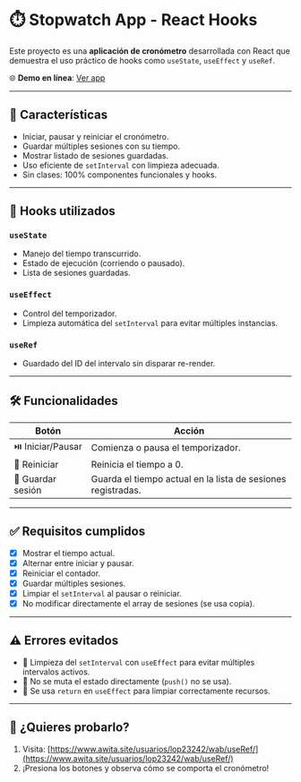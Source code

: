 # ⏱️ Stopwatch App - React Hooks

Este proyecto es una **aplicación de cronómetro** desarrollada con React que demuestra el uso práctico de hooks como `useState`, `useEffect` y `useRef`.

🌐 **Demo en línea**: [Ver app](https://www.awita.site/usuarios/lop23242/wab/useRef/)

---

## 📌 Características

* Iniciar, pausar y reiniciar el cronómetro.
* Guardar múltiples sesiones con su tiempo.
* Mostrar listado de sesiones guardadas.
* Uso eficiente de `setInterval` con limpieza adecuada.
* Sin clases: 100% componentes funcionales y hooks.

---

## 🧠 Hooks utilizados

### `useState`

* Manejo del tiempo transcurrido.
* Estado de ejecución (corriendo o pausado).
* Lista de sesiones guardadas.

### `useEffect`

* Control del temporizador.
* Limpieza automática del `setInterval` para evitar múltiples instancias.

### `useRef`

* Guardado del ID del intervalo sin disparar re-render.

---

## 🛠️ Funcionalidades

| Botón             | Acción                                                       |
| ----------------- | ------------------------------------------------------------ |
| ⏯️ Iniciar/Pausar | Comienza o pausa el temporizador.                            |
| 🔁 Reiniciar      | Reinicia el tiempo a 0.                                      |
| 💾 Guardar sesión | Guarda el tiempo actual en la lista de sesiones registradas. |

---

## ✅ Requisitos cumplidos

* [x] Mostrar el tiempo actual.
* [x] Alternar entre iniciar y pausar.
* [x] Reiniciar el contador.
* [x] Guardar múltiples sesiones.
* [x] Limpiar el `setInterval` al pausar o reiniciar.
* [x] No modificar directamente el array de sesiones (se usa copia).

---

## ⚠️ Errores evitados

* 🔁 Limpieza del `setInterval` con `useEffect` para evitar múltiples intervalos activos.
* 🚫 No se muta el estado directamente (`push()` no se usa).
* 🧼 Se usa `return` en `useEffect` para limpiar correctamente recursos.

---

## 🧪 ¿Quieres probarlo?

1. Visita: [https://www.awita.site/usuarios/lop23242/wab/useRef/](https://www.awita.site/usuarios/lop23242/wab/useRef/)
2. ¡Presiona los botones y observa cómo se comporta el cronómetro!
